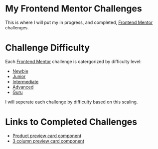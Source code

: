 # My Frontend Mentor Challenges

This is where I will put my in progress, and completed, [Frontend Mentor](https://frontendmentor.io/challenges) challenges.

# Challenge Difficulty

Each [Frontend Mentor](https://frontendmentor.io/challenges) challenge is catergorized by difficulty level:

- [Newbie](https://www.frontendmentor.io/challenges?difficulties=1)
- [Junior](https://www.frontendmentor.io/challenges?difficulties=2)
- [Intermediate](https://www.frontendmentor.io/challenges?difficulties=3)
- [Advanced](https://www.frontendmentor.io/challenges?difficulties=4)
- [Guru](https://www.frontendmentor.io/challenges?difficulties=5)

I will seperate each challenge by difficulty based on this scaling.

# Links to Completed Challenges

- [Product preview card component](https://llxovell.github.io/frontend-mentor-challenges/product-preview-card-component-main/home/)
- [3 column preview card component](https://llxovell.github.io/frontend-mentor-challenges/3-column-preview-card-component-main)
